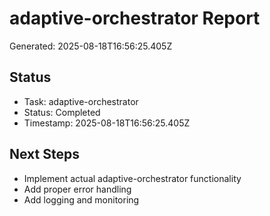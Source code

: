 # adaptive-orchestrator Report

Generated: 2025-08-18T16:56:25.405Z

## Status
- Task: adaptive-orchestrator
- Status: Completed
- Timestamp: 2025-08-18T16:56:25.405Z

## Next Steps
- Implement actual adaptive-orchestrator functionality
- Add proper error handling
- Add logging and monitoring
